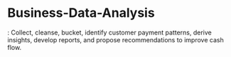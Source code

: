 # Business-Data-Analysis
: Collect, cleanse, bucket, identify customer payment patterns, derive insights, develop reports, and propose recommendations to improve cash flow.
